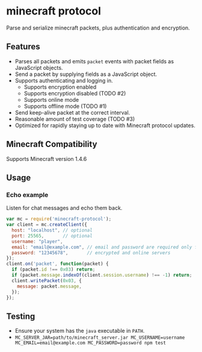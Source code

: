 # minecraft protocol

Parse and serialize minecraft packets, plus authentication and encryption.

## Features

 * Parses all packets and emits `packet` events with packet fields as JavaScript
   objects.
 * Send a packet by supplying fields as a JavaScript object.
 * Supports authenticating and logging in.
   - Supports encryption enabled
   - Supports encryption disabled (TODO #2)
   - Supports online mode
   - Supports offline mode (TODO #1)
 * Send keep-alive packet at the correct interval.
 * Reasonable amount of test coverage (TODO #3)
 * Optimized for rapidly staying up to date with Minecraft protocol updates.

## Minecraft Compatibility

Supports Minecraft version 1.4.6

## Usage

### Echo example

Listen for chat messages and echo them back.

```js
var mc = require('minecraft-protocol');
var client = mc.createClient({
  host: "localhost", // optional
  port: 25565,       // optional
  username: "player",
  email: "email@example.com", // email and password are required only for
  password: "12345678",       // encrypted and online servers
});
client.on('packet', function(packet) {
  if (packet.id !== 0x03) return;
  if (packet.message.indexOf(client.session.username) !== -1) return;
  client.writePacket(0x03, {
    message: packet.message,
  });
});
```

## Testing

* Ensure your system has the `java` executable in `PATH`.
* `MC_SERVER_JAR=path/to/minecraft_server.jar MC_USERNAME=username MC_EMAIL=email@example.com MC_PASSWORD=password npm test`
